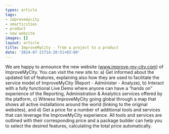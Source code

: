 ```yaml
---
types: article
tags:
- improvemycity
- smarticities
- product
- new website
images: []
layout: article
title: ImproveMyCity - from a project to a product
date: '2014-07-21T14:20:51+03:00'
---
```

<p>We are happy to announce the new website (<a href="http://www.improve-my-city.com">www.improve-my-city.com</a>) of ImproveMyCity. You can visit the new site to: a) Get informed about the updated list of features, explaining also how they are used to facilitate the service model of ImproveMyCity (Report - Administer - Analyze), b) Interact with a fully functional Live Demo where anyone can have a “hands on” experience of the Reporting, Administration &amp; Analytics services offered by the platform, c) Witness ImproveMyCity going global through a map that shows all active installations around the world (linking to the original websites), and d) Get a price for a number of additional tools and services that can leverage the ImproveMyCity experience. All tools and services are outlined with their corresponding price and a package builder can help you to select the desired features, calculating the total price automatically.</p>
